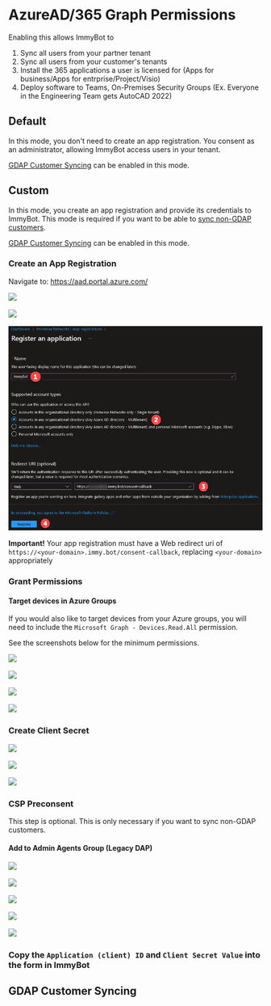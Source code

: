 # AzureAD/365 Graph Permissions

Enabling this allows ImmyBot to

1. Sync all users from your partner tenant
2. Sync all users from your customer's tenants
3. Install the 365 applications a user is licensed for (Apps for business/Apps for entrprise/Project/Visio)
4. Deploy software to Teams, On-Premises Security Groups (Ex. Everyone in the Engineering Team gets AutoCAD 2022)

## Default

In this mode, you don't need to create an app registration. You consent as an administrator, allowing ImmyBot access users in your tenant.

[GDAP Customer Syncing](#gdap-customer-syncing) can be enabled in this mode.

## Custom

In this mode, you create an app registration and provide its credentials to ImmyBot. This mode is required if you want to be able to [sync non-GDAP customers](#csp-preconsent).

[GDAP Customer Syncing](#gdap-customer-syncing) can be enabled in this mode.

### Create an App Registration

Navigate to: <https://aad.portal.azure.com/>

![](./.vuepress/images/2020-12-07-15-46-18.png)

![](./.vuepress/images/2020-12-07-15-47-07.png)

![](./.vuepress/images/2022-12-12_10-42-55.png)

**Important!** Your app registration must have a Web redirect uri of `https://<your-domain>.immy.bot/consent-callback`, replacing `<your-domain>` appropriately

### Grant Permissions

#### Target devices in Azure Groups

If you would also like to target devices from your Azure groups, you will need to include the `Microsoft Graph - Devices.Read.All` permission.

See the screenshots below for the minimum permissions.

![](./.vuepress/images/2020-12-07-15-47-33.png)

![](./.vuepress/images/2020-12-07-15-47-40.png)

![](./.vuepress/images/2020-12-07-15-47-49.png)

![](./.vuepress/images/2020-12-07-15-47-52.png)

### Create Client Secret

![](./.vuepress/images/2021-08-16-13-19-15.png)

![](./.vuepress/images/2021-08-16-13-20-45.png)

![](./.vuepress/images/2021-08-16-13-23-26.png)

### CSP Preconsent

This step is optional. This is only necessary if you want to sync non-GDAP customers.

#### Add to Admin Agents Group (Legacy DAP)

![](./.vuepress/images/2020-12-07-15-48-22.png)

![](./.vuepress/images/2020-12-07-15-48-26.png)

![](./.vuepress/images/2020-12-07-15-48-31.png)

![](./.vuepress/images/2020-12-07-15-48-35.png)

![](./.vuepress/images/2020-12-07-15-48-38.png)

### Copy the `Application (client) ID` and `Client Secret Value` into the form in ImmyBot

## GDAP Customer Syncing
